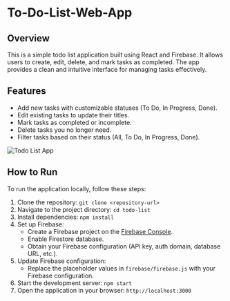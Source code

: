 # To-Do-List-Web-App

## Overview
This is a simple todo list application built using React and Firebase. It allows users to create, edit, delete, and mark tasks as completed. The app provides a clean and intuitive interface for managing tasks effectively.

## Features
- Add new tasks with customizable statuses (To Do, In Progress, Done).
- Edit existing tasks to update their titles.
- Mark tasks as completed or incomplete.
- Delete tasks you no longer need.
- Filter tasks based on their status (All, To Do, In Progress, Done).

![Todo List App](Todolistwebapp.png)

## How to Run
To run the application locally, follow these steps:

1. Clone the repository: `git clone <repository-url>`
2. Navigate to the project directory: `cd todo-list`
3. Install dependencies: `npm install`
4. Set up Firebase:
   - Create a Firebase project on the [Firebase Console](https://console.firebase.google.com/).
   - Enable Firestore database.
   - Obtain your Firebase configuration (API key, auth domain, database URL, etc.).
5. Update Firebase configuration:
   - Replace the placeholder values in `firebase/firebase.js` with your Firebase configuration.
6. Start the development server: `npm start`
7. Open the application in your browser: `http://localhost:3000`


